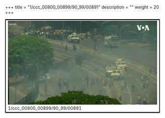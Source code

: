 +++
title = "1/ccc_00800_00899/90_99/00891"
description = ""
weight = 20
+++

<table style="border:2px solid black;max-width:800px;max-height:800px;" 
><tr><td>
<img class="center-fit-jpg"
src="/jpg_/aaa_20190430_NxaOmWaI8sI_00890.jpg">
1/ccc_00800_00899/90_99/00891
</img></td></tr></table>
